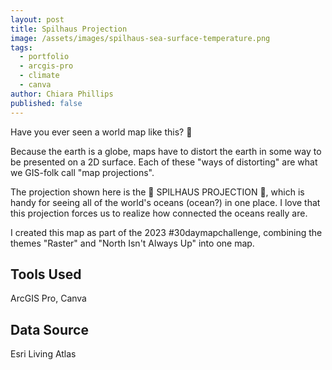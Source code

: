 ```yaml
---
layout: post
title: Spilhaus Projection
image: /assets/images/spilhaus-sea-surface-temperature.png
tags:
  - portfolio
  - arcgis-pro
  - climate
  - canva
author: Chiara Phillips
published: false
---
```


Have you ever seen a world map like this? 🔎

Because the earth is a globe, maps have to distort the earth in some way to be presented on a 2D surface. Each of these "ways of distorting" are what we GIS-folk call "map projections".

The projection shown here is the 🌊 SPILHAUS PROJECTION 🌊, which is handy for seeing all of the world's oceans (ocean?) in one place. I love that this projection forces us to realize how connected the oceans really are.

I created this map as part of the 2023 #30daymapchallenge, combining the themes "Raster" and "North Isn't Always Up" into one map.

## Tools Used
ArcGIS Pro, Canva

## Data Source
Esri Living Atlas

